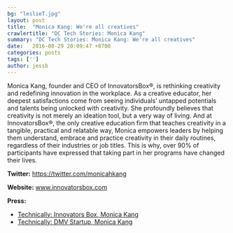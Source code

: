 ```yaml
---
bg: "leslieT.jpg"
layout: post
title:  "Monica Kang: We're all creatives"
crawlertitle: "DC Tech Stories: Monica Kang"
summary: "DC Tech Stories: Monica Kang: We're all creatives"
date:   2016-08-29 20:09:47 +0700
categories: posts
tags: ['']
author: jessb
---
```


<p class="no-margin">Monica Kang, founder and CEO of InnovatorsBox®,
is rethinking creativity and redefining innovation in
the workplace. As a creative educator, her deepest
satisfactions come from seeing individuals’ untapped
potentials and talents being unlocked with creativity. She
profoundly believes that creativity is not merely an ideation
tool, but a very way of living. And at InnovatorsBox®, the
only creative education firm that teaches creativity in a
tangible, practical and relatable way, Monica empowers
leaders by helping them understand, embrace and
practice creativity in their daily routines, regardless of their
industries or job titles. This is why, over 90% of participants
have expressed that taking part in her programs have
changed their lives.</p>
<script src="https://www.buzzsprout.com/108546/550303-monica-kang-we-re-all-creatives.js?player=small" type="text/javascript" charset="utf-8"></script>



<p><strong>Twitter:</strong> <a href="https://twitter.com/monicahkang  ">https://twitter.com/monicahkang  </a></p> 
<p><strong>Website:</strong> <a href=" https://www.innovatorsbox.com/team/">www.innovatorsbox.com</a></p>
<p><strong>Press:</strong>
    <ul class="no-bullets">
    <li><a class="red"  href="https://technical.ly/dc/2016/10/20/monica-kang-innvatorsbox/ ">Technically: Innovators Box, Monica Kang </a></li>
    <li><a class="red"  href="https://technical.ly/dc/2016/10/21/dmv-startup-monica-kang/ ">Technically: DMV Startup, Monica Kang </a></li>
    </ul> 
</p>
